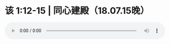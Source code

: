 # 该 1:12-15 | 同心建殿（18.07.15晚） 

<audio style="width: 100%;" preload="false" controls controlslist="nodownload"><source src="//cdn.wechat.edu.pl/audio/mp3/old/26292.mp3" type="audio/mpeg">Your browser does not support the audio element.</audio>



